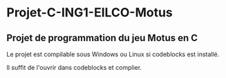 # Projet-C-ING1-EILCO-Motus
## Projet de programmation du jeu Motus en C

Le projet est compilable sous Windows ou Linux si codeblocks est installé.

Il suffit de l'ouvrir dans codeblocks et complier.

